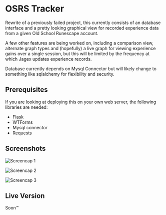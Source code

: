 # OSRS Tracker
Rewrite of a previously failed project, this currently consists of an database interface and a pretty looking graphical view for recorded experience data from a given Old School Runescape account.

A few other features are being worked on, including a comparison view, alternate graph types and (hopefully) a live graph for viewing experience gains over a single session, but this will be limited by the frequency at which Jagex updates experience records.

Database currently depends on Mysql Connector but will likely change to something like sqlalchemy for flexibility and security.

## Prerequisites
If you are looking at deploying this on your own web server, the following libraries are needed:</p>
* Flask
* WTForms
* Mysql connector
* Requests

## Screenshots
![Screencap 1](https://i.ibb.co/pjLMynm/2020-09-07-23-36-06-127-0-0-1-23bce2823613.png)

![Screencap 2](https://i.ibb.co/zJL41rN/2020-09-07-23-38-35-127-0-0-1-04eec7a7def6.png)

![Screencap 3](https://i.ibb.co/s3DPzZY/2020-09-07-16-44-55-127-0-0-1-6e5f5527a867.png)

## Live Version
Soon™